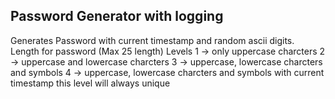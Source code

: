 ## Password Generator with logging

Generates Password with current timestamp and random ascii digits.
Length for password (Max 25 length)
Levels
1 -> only uppercase charcters
2 -> uppercase and lowercase charcters
3 -> uppercase, lowercase charcters and symbols
4 -> uppercase, lowercase charcters and symbols with current timestamp this level will always unique
